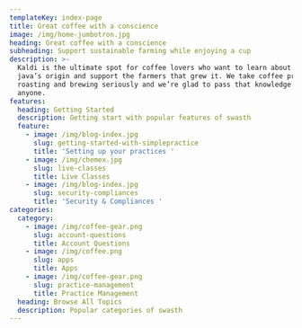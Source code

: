 ```yaml
---
templateKey: index-page
title: Great coffee with a conscience
image: /img/home-jumbotron.jpg
heading: Great coffee with a conscience
subheading: Support sustainable farming while enjoying a cup
description: >-
  Kaldi is the ultimate spot for coffee lovers who want to learn about their
  java’s origin and support the farmers that grew it. We take coffee production,
  roasting and brewing seriously and we’re glad to pass that knowledge to
  anyone.
features:
  heading: Getting Started
  description: Getting start with popular features of swasth
  feature:
    - image: /img/blog-index.jpg
      slug: getting-started-with-simplepractice
      title: 'Setting up your practices '
    - image: /img/chemex.jpg
      slug: live-classes
      title: Live Classes
    - image: /img/blog-index.jpg
      slug: security-compliances
      title: 'Security & Compliances '
categories:
  category:
    - image: /img/coffee-gear.png
      slug: account-questions
      title: Account Questions
    - image: /img/coffee.png
      slug: apps
      title: Apps
    - image: /img/coffee-gear.png
      slug: practice-management
      title: Practice Management
  heading: Browse All Topics
  description: Popular categories of swasth
---
```


